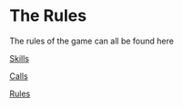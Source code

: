 # The Rules

The rules of the game can all be found here

[Skills](/docs/rules/skills.md)

[Calls](/docs/rules/calls.md)

[Rules](/docs/rules/rules.md)
